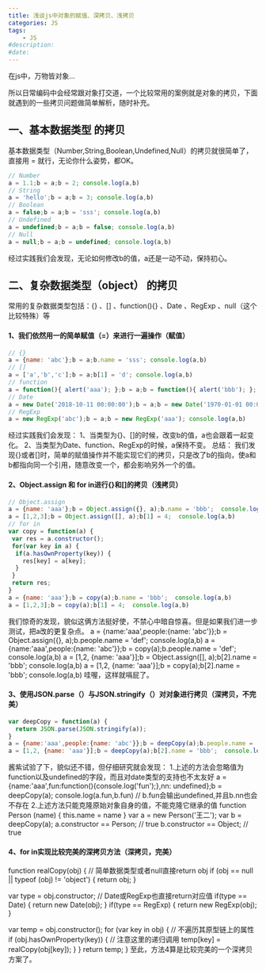 ```yaml
---
title: 浅谈js中对象的赋值、深拷贝、浅拷贝
categories: JS
tags: 
    - JS
#description: 
#date: 
---
```


在js中，万物皆对象...
<!-- more -->

所以日常编码中会经常跟对象打交道，一个比较常用的案例就是对象的拷贝，下面就遇到的一些拷贝问题做简单解析，随时补充。

## 一、基本数据类型 的拷贝
基本数据类型（Number,String,Boolean,Undefined,Null）的拷贝就很简单了，直接用 = 就行，无论你什么姿势，都OK。
```js
// Number
a = 1.1;b = a;b = 2; console.log(a,b)
// String
a = 'hello';b = a;b = 3; console.log(a,b)
// Boolean
a = false;b = a;b = 'sss'; console.log(a,b)
// Undefined
a = undefined;b = a;b = false; console.log(a,b)
// Null
a = null;b = a;b = undefined; console.log(a,b)
```
经过实践我们会发现，无论如何修改b的值，a还是一动不动，保持初心。

## 二、复杂数据类型（object） 的拷贝
常用的复杂数据类型包括：{} 、[] 、function(){} 、Date 、RegExp 、null（这个比较特殊）等

#### 1、我们依然用一的简单赋值（=）来进行一遍操作（赋值）
```js
// {}
a = {name: 'abc'};b = a;b.name = 'sss'; console.log(a,b)
// []
a = ['a','b','c'];b = a;b[1] = 'd'; console.log(a,b)
// function
a = function(){ alert('aaa'); };b = a;b = function(){ alert('bbb'); }; console.log(a.toString(),b.toString())
// Date
a = new Date('2018-10-11 00:00:00');b = a;b = new Date('1970-01-01 00:00:00');console.log(a,b)
// RegExp
a = new RegExp('abc');b = a;b = new RegExp('aaa'); console.log(a,b)
```
经过实践我们会发现：
1、当类型为{}、[]的时候，改变b的值，a也会跟着一起变化。
2、当类型为Date、function、RegExp的时候，a保持不变。
总结：
我们发现{}或者[]时，简单的赋值操作并不能实现它们的拷贝，只是改了b的指向，使a和b都指向同一个引用，随意改变一个，都会影响另外一个的值。

#### 2、Object.assign 和 for in进行{}和[]的拷贝（浅拷贝）
```js
// Object.assign
a = {name: 'aaa'};b = Object.assign({}, a);b.name = 'bbb';  console.log(a,b)
a = [1,2,3];b = Object.assign([], a);b[1] = 4;  console.log(a,b)
// for in
var copy = function(a) {
 var res = a.constructor();
 for(var key in a) {
  if(a.hasOwnProperty(key)) {
    res[key] = a[key];
  }
 }
 return res;
}
a = {name: 'aaa'};b = copy(a);b.name = 'bbb';  console.log(a,b)
a = [1,2,3];b = copy(a);b[1] = 4;  console.log(a,b)
```
我们惊奇的发现，貌似这俩方法挺好使，不禁心中暗自惊喜。但是如果我们进一步测试，把a改的更复杂点。
a = {name:'aaa',people:{name: 'abc'}};b = Object.assign({}, a);b.people.name = 'def';  console.log(a,b)
a = {name:'aaa',people:{name: 'abc'}};b = copy(a);b.people.name = 'def';  console.log(a,b)
a = [1,2, {name: 'aaa'}];b = Object.assign([], a);b[2].name = 'bbb';  console.log(a,b)
a = [1,2, {name: 'aaa'}];b = copy(a);b[2].name = 'bbb';  console.log(a,b)
哇喔，这样就嗝屁了。

#### 3、使用JSON.parse（）与JSON.stringify（）对对象进行拷贝（深拷贝，不完美）
```js
var deepCopy = function(a) {
  return JSON.parse(JSON.stringify(a));
}
a = {name:'aaa',people:{name: 'abc'}};b = deepCopy(a);b.people.name = 'def';  console.log(a,b)
a = [1,2, {name: 'aaa'}];b = deepCopy(a);b[2].name = 'bbb';  console.log(a,b)
```
酱紫试验了下，貌似还不错，但仔细研究就会发现：
1.上述的方法会忽略值为function以及undefined的字段，而且对date类型的支持也不太友好
a = {name:'aaa',fun:function(){console.log('fun');},nn: undefined};b = deepCopy(a); console.log(a.fun,b.fun) // b.fun会输出undefined,并且b.nn也会不存在
2.上述方法只能克隆原始对象自身的值，不能克隆它继承的值
function Person (name) {
    this.name = name
}
var a = new Person('王二');
var b = deepCopy(a);
a.constructor == Person; // true
b.constructor == Object; // true

#### 4、for in实现比较完美的深拷贝方法（深拷贝，完美）
function realCopy(obj) {
  // 简单数据类型或者null直接return obj
  if (obj == null || typeof (obj) != 'object') { return obj; }

  var type = obj.constructor;
  // Date或RegExp也直接return对应值
  if(type == Date) { return new Date(obj); }
  if(type == RegExp) { return new RegExp(obj); }

  var temp = obj.constructor();
  for (var key in obj) {
    // 不遍历其原型链上的属性
    if (obj.hasOwnProperty(key)) {
      // 注意这里的递归调用
      temp[key] = realCopy(obj[key]);
    }
  }
  return temp;
}
至此，方法4算是比较完美的一个深拷贝方案了。